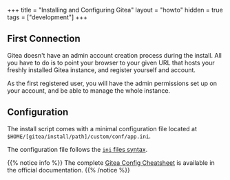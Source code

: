 +++
title = "Installing and Configuring Gitea"
layout = "howto"
hidden = true
tags = ["development"]
+++

## First Connection

Gitea doesn't have an admin account creation process during the install. All you have to do is to point your browser to your given URL that hosts your freshly installed Gitea instance, and register yourself and account.

As the first registered user, you will have the admin permissions set up on your account, and be able to manage the whole instance.

## Configuration

The install script comes with a minimal configuration file located at `$HOME/[gitea/install/path]/custom/conf/app.ini`.

The configuration file follows the [`ini` files syntax](https://en.wikipedia.org/wiki/INI_file).

{{% notice info %}}
The complete [Gitea Config Cheatsheet](https://docs.gitea.io/en-us/config-cheat-sheet/) is available in the official documentation.
{{% /notice %}}
